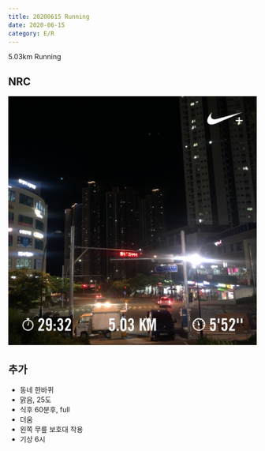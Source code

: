 ```yaml
---
title: 20200615 Running 
date: 2020-06-15
category: E/R
---
```


5.03km Running

## NRC

![2020](/img/20200615.jpg)

## 추가

*   동네 한바퀴
*   맑음, 25도
*   식후 60분후, full
*   더움
*   왼쪽 무릎 보호대 착용
*   기상 6시
